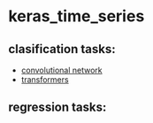 # keras_time_series

## clasification tasks:
* [convolutional network](convolution.ipynb)
* [transformers](transformer.ipynb)

## regression tasks:
